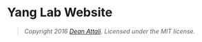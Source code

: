 # Yang Lab Website

> *Copyright 2016 [Dean Attali](http://deanattali.com). Licensed under the MIT license.*
